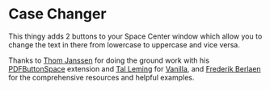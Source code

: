 # Case Changer
This thingy adds 2 buttons to your Space Center window which allow you to change the text in there from lowercase to uppercase and vice versa.

Thanks to [Thom Janssen](https://github.com/thomgb) for doing the ground work with his [PDFButtonSpace](https://github.com/thomgb/PDFButtonSpace) extension and [Tal Leming](https://github.com/typesupply) for [Vanilla](https://github.com/typesupply/vanilla), and [Frederik Berlaen](https://github.com/typemytype) for the comprehensive resources and helpful examples.
